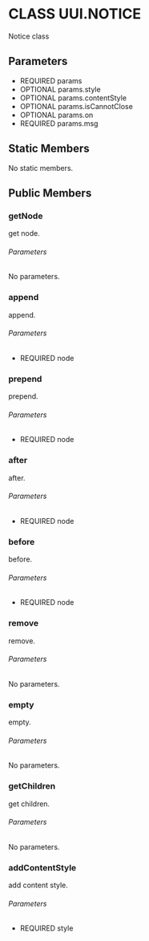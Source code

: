 # CLASS UUI.NOTICE
Notice class
## Parameters
* REQUIRED params 
* OPTIONAL params.style 
* OPTIONAL params.contentStyle 
* OPTIONAL params.isCannotClose 
* OPTIONAL params.on 
* REQUIRED params.msg 

## Static Members
No static members.
## Public Members
### getNode
get node.
###### Parameters
No parameters.
### append
append.
###### Parameters
* REQUIRED node

### prepend
prepend.
###### Parameters
* REQUIRED node

### after
after.
###### Parameters
* REQUIRED node

### before
before.
###### Parameters
* REQUIRED node

### remove
remove.
###### Parameters
No parameters.
### empty
empty.
###### Parameters
No parameters.
### getChildren
get children.
###### Parameters
No parameters.
### addContentStyle
add content style.
###### Parameters
* REQUIRED style

